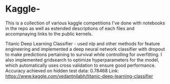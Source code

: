 # Kaggle-
This is a collection of various kaggle competitions I've done with notebooks in the repo as well as estended descriptions of each files and accompnaying links 
to the public kernels. 

Titanic Deep Learning Classifier - used nlp and other methods for feature engineering and implemented a deep neural network classifier with dropout 
to make predictions pertaining to survival while controlling for overfitting. 
I also implemented gridsearch to optimize hyperparameters for the model, which automatically uses cross validation to ensure good performance. 
Accuracy achieved on hidden test data: 0.78468
Link: https://www.kaggle.com/vedantnilabh/titanic-deep-learning-classifier
